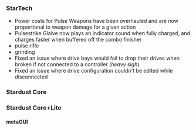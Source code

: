 ### StarTech
- Power costs for Pulse Weapons have been overhauled and are now proportional to weapon damage for a given action
- Pulsestrike Glaive now plays an indicator sound when fully charged, and charges faster when buffered off the combo finisher
- pulse rifle
- grinding
- Fixed an issue where drive bays would fail to drop their drives when broken if not connected to a controller (*heavy sigh*)
- Fixed an issue where drive configuration couldn't be edited while disconnected

### Stardust Core

### Stardust Core+Lite

#### metaGUI
